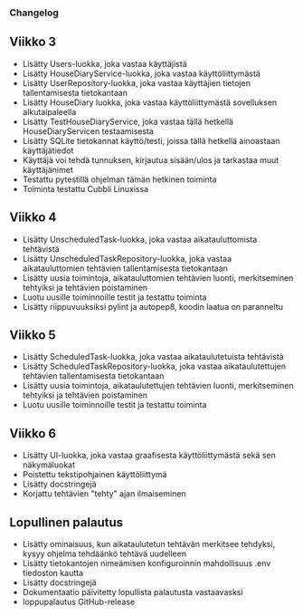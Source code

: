 ### Changelog

## Viikko 3

- Lisätty Users-luokka, joka vastaa käyttäjistä
- Lisätty HouseDiaryService-luokka, joka vastaa käyttöliittymästä
- Lisätty UserRepository-luokka, joka vastaa käyttäjien tietojen tallentamisesta tietokantaan
- Lisätty HouseDiary luokka, joka vastaa käyttöliittymästä sovelluksen alkutaipaleella
- Lisätty TestHouseDiaryService, joka vastaa tällä hetkellä HouseDiaryServicen testaamisesta
- Lisätty SQLite tietokannat käyttö/testi, joissa tällä hetkellä ainoastaan käyttäjätiedot
- Käyttäjä voi tehdä tunnuksen, kirjautua sisään/ulos ja tarkastaa muut käyttäjänimet
- Testattu pytestillä ohjelman tämän hetkinen toiminta
- Toiminta testattu Cubbli Linuxissa

## Viikko 4

- Lisätty UnscheduledTask-luokka, joka vastaa aikatauluttomista tehtävistä
- Lisätty UnscheduledTaskRepository-luokka, joka vastaa aikatauluttomien tehtävien tallentamisesta tietokantaan
- Lisätty uusia toimintoja, aikatauluttomien tehtävien luonti, merkitseminen tehtyiksi ja tehtävien poistaminen
- Luotu uusille toiminnoille testit ja testattu toiminta
- Lisätty riippuvuuksiksi pylint ja autopep8, koodin laatua on paranneltu

## Viikko 5

- Lisätty ScheduledTask-luokka, joka vastaa aikataulutetuista tehtävistä
- Lisätty ScheduledTaskRepository-luokka, joka vastaa aikataulutettujen tehtävien tallentamisesta tietokantaan
- Lisätty uusia toimintoja, aikataulutettujen tehtävien luonti, merkitseminen tehtyiksi ja tehtävien poistaminen
- Luotu uusille toiminnoille testit ja testattu toiminta

## Viikko 6

- Lisätty UI-luokka, joka vastaa graafisesta käyttöliittymästä sekä sen näkymäluokat
- Poistettu tekstipohjainen käyttöliittymä
- Lisätty docstringejä
- Korjattu tehtävien "tehty" ajan ilmaiseminen

## Lopullinen palautus

- Lisätty ominaisuus, kun aikataulutetun tehtävän merkitsee tehdyksi, kysyy ohjelma tehdäänkö tehtävä uudelleen
- Lisätty tietokantojen nimeämisen konfiguroinnin mahdollisuus .env tiedoston kautta
- Lisätty docstringejä
- Dokumentaatio päivitetty lopullista palautusta vastaavasksi
- loppupalautus GitHub-release


